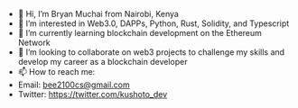 - 👋 Hi, I’m Bryan Muchai from Nairobi, Kenya
- 👀 I’m interested in Web3.0, DAPPs, Python, Rust, Solidity, and Typescript
- 🌱 I’m currently learning blockchain development on the Ethereum Network
- 💞️ I’m looking to collaborate on web3 projects to challenge my skills and develop my career as a blockchain developer
- 📫 How to reach me:
-   Email: bee2100cs@gmail.com
-   Twitter: https://twitter.com/kushoto_dev
